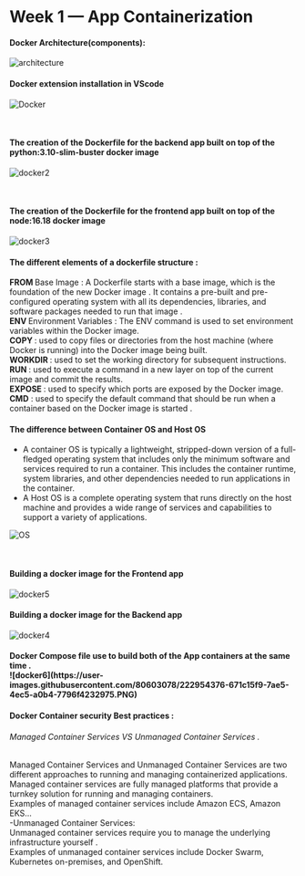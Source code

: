 # Week 1 — App Containerization
 <h4> Docker Architecture(components): </h4>
  
![architecture](https://user-images.githubusercontent.com/80603078/222955577-3a3e8ddc-bd55-4b07-909e-585d88c18e75.png)


<h4> Docker extension installation in VScode </h4>

![Docker](https://user-images.githubusercontent.com/80603078/222934496-69d32b26-07e2-4e87-9a11-82a25ffd422d.PNG)

<br>
<h4>The creation of the Dockerfile for the backend app built on top of the python:3.10-slim-buster docker image </h4>

![docker2](https://user-images.githubusercontent.com/80603078/222934783-0511c86f-d84d-4a20-a1a8-966a6ebd36d6.PNG)

  <br>

  <h4>The creation of the Dockerfile for the frontend app built on top of the node:16.18 docker image </h4>
  
  ![docker3](https://user-images.githubusercontent.com/80603078/222934595-46f1f4bc-6979-4d11-8ce8-96c854a2a1e1.PNG)
  <br>
  <h4>The different elements of a dockerfile structure :</h4> 
     <b> FROM </b> Base Image  : A Dockerfile starts with a base image, which is the foundation of the new Docker image . It contains a pre-built and pre-configured operating system with all its dependencies, libraries, and software packages needed to run that image .<br>
     <b> ENV </b> Environment Variables : The ENV command is used to set environment variables within the Docker image.<br>
     <b> COPY  <Source> <Dest> </b>  : used to copy files or directories from the host machine (where Docker is running) into the Docker image being built.<br>
     <b> WORKDIR </b> : used to set the working directory for subsequent instructions.<br>
     <b> RUN </b> : used to execute a command in a new layer on top of the current image and commit the results. <br>
     <b> EXPOSE </b> : used to specify which ports are exposed by the Docker image.<br>
     <b>CMD</b> : used to specify the default command that should be run when a container based on the Docker image is started . <br>
  
  <h4>The difference between Container OS and Host OS </h4>
  
  - A container OS is typically a lightweight, stripped-down version of a full-fledged operating system that includes only the minimum software and services required to run a container. This includes the container runtime, system libraries, and other dependencies needed to run applications in the container.<br>
  - A Host OS is a complete operating system that runs directly on the host machine and provides a wide range of services and capabilities to support a variety of applications. <br>
  
![OS](https://user-images.githubusercontent.com/80603078/222936089-14b500db-377d-4c90-bd2e-00577c9c504f.PNG)


<br>
  <h4> Building a docker image for the Frontend app </h4>
  
  ![docker5](https://user-images.githubusercontent.com/80603078/222954288-889b9edb-7083-4bed-989f-f79f33ee6be6.PNG)

  <h4> Building a docker image for the Backend app  </h4>
  
 ![docker4](https://user-images.githubusercontent.com/80603078/222954185-2e2db784-1ac6-4578-b2b6-56c42281fe1d.PNG)


  <h4> Docker Compose file use to build both of the App containers at the same time . <br>
 ![docker6](https://user-images.githubusercontent.com/80603078/222954376-671c15f9-7ae5-4ec5-a0b4-7796f4232975.PNG)

  <h4> Docker Container security Best practices :</h4>
           <h6> Managed Container Services VS Unmanaged Container Services .</h6>
                Managed Container Services and Unmanaged Container Services are two different approaches to running and managing containerized applications.<br>
                Managed container services are fully managed platforms that provide a turnkey solution for running and managing containers.<br>
                Examples of managed container services include Amazon ECS, Amazon EKS...<br>
           -Unmanaged Container Services: <br>
            Unmanaged container services require you to manage the underlying infrastructure yourself .<br>
            Examples of unmanaged container services include Docker Swarm, Kubernetes on-premises, and OpenShift.<br>
            


